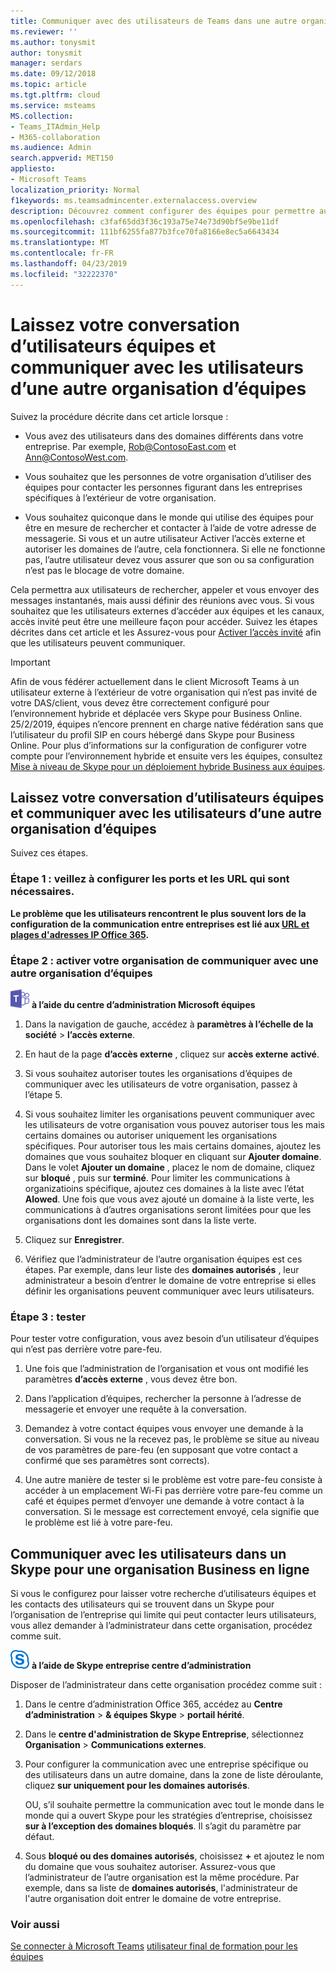 ```yaml
---
title: Communiquer avec des utilisateurs de Teams dans une autre organisation
ms.reviewer: ''
ms.author: tonysmit
author: tonysmit
manager: serdars
ms.date: 09/12/2018
ms.topic: article
ms.tgt.pltfrm: cloud
ms.service: msteams
MS.collection:
- Teams_ITAdmin_Help
- M365-collaboration
ms.audience: Admin
search.appverid: MET150
appliesto:
- Microsoft Teams
localization_priority: Normal
f1keywords: ms.teamsadmincenter.externalaccess.overview
description: Découvrez comment configurer des équipes pour permettre aux utilisateurs de communiquer avec les utilisateurs d’une autre organisation.
ms.openlocfilehash: c3faf65dd3f36c193a75e74e73d90bf5e9be11df
ms.sourcegitcommit: 111bf6255fa877b3fce70fa8166e8ec5a6643434
ms.translationtype: MT
ms.contentlocale: fr-FR
ms.lasthandoff: 04/23/2019
ms.locfileid: "32222370"
---
```

# <a name="let-your-teams-users-chat-and-communicate-with-users-in-another-teams-organization"></a>Laissez votre conversation d’utilisateurs équipes et communiquer avec les utilisateurs d’une autre organisation d’équipes

Suivez la procédure décrite dans cet article lorsque :
  
- Vous avez des utilisateurs dans des domaines différents dans votre entreprise. Par exemple, Rob@ContosoEast.com et Ann@ContosoWest.com.
    
- Vous souhaitez que les personnes de votre organisation d’utiliser des équipes pour contacter les personnes figurant dans les entreprises spécifiques à l’extérieur de votre organisation.
    
- Vous souhaitez quiconque dans le monde qui utilise des équipes pour être en mesure de rechercher et contacter à l’aide de votre adresse de messagerie. Si vous et un autre utilisateur Activer l’accès externe et autoriser les domaines de l’autre, cela fonctionnera. Si elle ne fonctionne pas, l’autre utilisateur devez vous assurer que son ou sa configuration n’est pas le blocage de votre domaine.

Cela permettra aux utilisateurs de rechercher, appeler et vous envoyer des messages instantanés, mais aussi définir des réunions avec vous. Si vous souhaitez que les utilisateurs externes d’accéder aux équipes et les canaux, accès invité peut être une meilleure façon pour accéder. Suivez les étapes décrites dans cet article et les Assurez-vous pour [Activer l’accès invité](set-up-guests.md) afin que les utilisateurs peuvent communiquer.

> [!IMPORTANT]
> Afin de vous fédérer actuellement dans le client Microsoft Teams à un utilisateur externe à l’extérieur de votre organisation qui n’est pas invité de votre DAS/client, vous devez être correctement configuré pour l’environnement hybride et déplacée vers Skype pour Business Online. 25/2/2019, équipes n’encore prennent en charge native fédération sans que l’utilisateur du profil SIP en cours hébergé dans Skype pour Business Online. Pour plus d’informations sur la configuration de configurer votre compte pour l’environnement hybride et ensuite vers les équipes, consultez [Mise à niveau de Skype pour un déploiement hybride Business aux équipes](https://docs.microsoft.com/en-us/microsoftteams/upgrade-to-teams-execute-skypeforbusinesshybrid).

## <a name="let-your-teams-users-chat-and-communicate-with-users-in-another-teams-organization"></a>Laissez votre conversation d’utilisateurs équipes et communiquer avec les utilisateurs d’une autre organisation d’équipes

Suivez ces étapes.

### <a name="step-1---make-sure-to-set-up-the-ports-and-urls-that-are-needed"></a>Étape 1 : veillez à configurer les ports et les URL qui sont nécessaires.

**Le problème que les utilisateurs rencontrent le plus souvent lors de la configuration de la communication entre entreprises est lié aux [URL et plages d'adresses IP Office 365](https://docs.microsoft.com/microsoftteams/office-365-urls-ip-address-ranges).**

### <a name="step-2---enable-your-organization-to-communicate-with-another-teams-organization"></a>Étape 2 : activer votre organisation de communiquer avec une autre organisation d’équipes

![les équipes-logo-30x30.png](media/teams-logo-30x30.png) **à l’aide du centre d’administration Microsoft équipes**

   1. Dans la navigation de gauche, accédez à **paramètres à l’échelle de la société** > **l’accès externe**. 

   2. En haut de la page **d’accès externe** , cliquez sur **accès externe** **activé**. 

   3. Si vous souhaitez autoriser toutes les organisations d’équipes de communiquer avec les utilisateurs de votre organisation, passez à l’étape 5. 
   
   4. Si vous souhaitez limiter les organisations peuvent communiquer avec les utilisateurs de votre organisation vous pouvez autoriser tous les mais certains domaines ou autoriser uniquement les organisations spécifiques. Pour autoriser tous les mais certains domaines, ajoutez les domaines que vous souhaitez bloquer en cliquant sur **Ajouter domaine**. Dans le volet **Ajouter un domaine** , placez le nom de domaine, cliquez sur **bloqué** , puis sur **terminé**. Pour limiter les communications à organizatioins spécifique, ajoutez ces domaines à la liste avec l’état **Alowed**. Une fois que vous avez ajouté un domaine à la liste verte, les communications à d’autres organisations seront limitées pour que les organisations dont les domaines sont dans la liste verte. 
   
   5. Cliquez sur **Enregistrer**. 

   6. Vérifiez que l’administrateur de l’autre organisation équipes est ces étapes. Par exemple, dans leur liste des **domaines autorisés** , leur administrateur a besoin d’entrer le domaine de votre entreprise si elles définir les organisations peuvent communiquer avec leurs utilisateurs. 

### <a name="step-3---test-it"></a>Étape 3 : tester
Pour tester votre configuration, vous avez besoin d’un utilisateur d’équipes qui n’est pas derrière votre pare-feu.
  
   1. Une fois que l’administration de l’organisation et vous ont modifié les paramètres **d’accès externe** , vous devez être bon.
    
   2. Dans l’application d’équipes, rechercher la personne à l’adresse de messagerie et envoyer une requête à la conversation.
    
   3. Demandez à votre contact équipes vous envoyer une demande à la conversation. Si vous ne la recevez pas, le problème se situe au niveau de vos paramètres de pare-feu (en supposant que votre contact a confirmé que ses paramètres sont corrects).
    
   4. Une autre manière de tester si le problème est votre pare-feu consiste à accéder à un emplacement Wi-Fi pas derrière votre pare-feu comme un café et équipes permet d’envoyer une demande à votre contact à la conversation. Si le message est correctement envoyé, cela signifie que le problème est lié à votre pare-feu.

## <a name="communicate-with-users-in-a-skype-for-business-online-organization"></a>Communiquer avec les utilisateurs dans un Skype pour une organisation Business en ligne

Si vous le configurez pour laisser votre recherche d’utilisateurs équipes et les contacts des utilisateurs qui se trouvent dans un Skype pour l’organisation de l’entreprise qui limite qui peut contacter leurs utilisateurs, vous allez demander à l’administrateur dans cette organisation, procédez comme suit.

![SFB-logo-30x30.png](media/sfb-logo-30x30.png) **à l’aide de Skype entreprise centre d’administration** 

Disposer de l’administrateur dans cette organisation procédez comme suit :
    
1. Dans le centre d’administration Office 365, accédez au **Centre d’administration** > **& équipes Skype** > **portail hérité**.
  
2. Dans le **centre d'administration de Skype Entreprise**, sélectionnez **Organisation** > **Communications externes**.
    
3. Pour configurer la communication avec une entreprise spécifique ou des utilisateurs dans un autre domaine, dans la zone de liste déroulante, cliquez **sur uniquement pour les domaines autorisés**.
    
    OU, s’il souhaite permettre la communication avec tout le monde dans le monde qui a ouvert Skype pour les stratégies d’entreprise, choisissez **sur à l’exception des domaines bloqués**. Il s’agit du paramètre par défaut.
    
4. Sous **bloqué ou des domaines autorisés**, choisissez **+** et ajoutez le nom du domaine que vous souhaitez autoriser. Assurez-vous que l’administrateur de l’autre organisation est la même procédure. Par exemple, dans sa liste de **domaines autorisés**, l'administrateur de l'autre organisation doit entrer le domaine de votre entreprise.
    
### <a name="related-topics"></a>Voir aussi

[Se connecter à Microsoft Teams](sign-in-teams.md)
[utilisateur final de formation pour les équipes](enduser-training.md)

